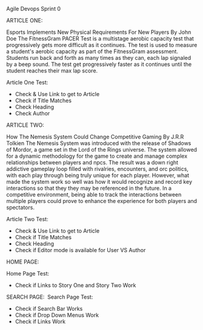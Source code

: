 Agile Devops Sprint 0

ARTICLE ONE:

Esports Implements New Physical Requirements For New Players
By John Doe
	The FitnessGram PACER Test is a multistage aerobic capacity test that progressively gets more difficult as it continues. The test is used to measure a student's aerobic capacity as part of the FitnessGram assessment. Students run back and forth as many times as they can, each lap signaled by a beep sound. The test get progressively faster as it continues until the student reaches their max lap score.

Article One Test:
* Check & Use Link to get to Article
* Check if Title Matches
* Check Heading
* Check Author


ARTICLE TWO:

How The Nemesis System Could Change Competitive Gaming
By J.R.R Tolkien
	The Nemesis System was introduced with the release of Shadows of Mordor, a game set in the Lord of the Rings universe. The system allowed for a dynamic methodology for the game to create and manage complex relationships between players and npcs. The result was a down right addictive gameplay loop filled with rivalries, encounters, and orc politics, with each play through being truly unique for each player. However, what made the system work so well was how it would recognize and record key interactions so that they they may be referenced in the future. In a competitive environment, being able to track the interactions between multiple players could prove to enhance the experience for both players and spectators.

Article Two Test:
* Check & Use Link to get to Article
* Check if Title Matches
* Check Heading
* Check if Editor mode is available for User VS Author

HOME PAGE:

Home Page Test:
* Check if Links to Story One and Story Two Work

SEARCH PAGE: 
Search Page Test:
* Check if Search Bar Works
* Check if Drop Down Menus Work
* Check if Links Work
